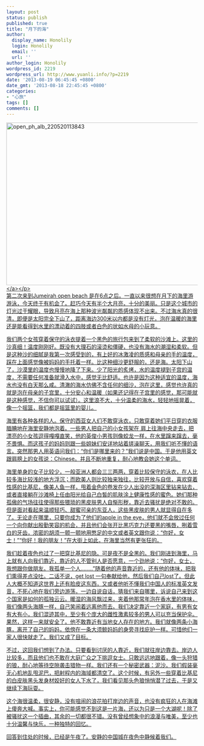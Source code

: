 ```yaml
---
layout: post
status: publish
published: true
title: "月下的海"
author:
  display_name: Honolily
  login: Honolily
  email: ''
  url: ''
author_login: Honolily
wordpress_id: 2219
wordpress_url: http://www.yuanli.info/?p=2219
date: '2013-08-19 06:45:45 +0800'
date_gmt: '2013-08-18 22:45:45 +0800'
categories:
- "心旅"
tags: []
comments: []
---
```

<p class="imglayout"><a href="http:&#47;&#47;www.yuanli.info&#47;archives&#47;2219.html&#47;open_ph_alb_220520113843" rel="attachment wp-att-2223"><img class="wp-image-2223" alt="open_ph_alb_220520113843" src="http:&#47;&#47;www.yuanli.info&#47;wp-content&#47;uploads&#47;2013&#47;08&#47;open_ph_alb_220520113843.jpg" width="573" height="427" &#47;><&#47;a><&#47;p><br />
第二次来到Jumeirah open beach 是在6点之后。一直以来很想在月下的海里游游泳，今天终于有机会了。赶巧今天有半个大月亮，十分的美丽。只是这个城市的灯光过于耀眼，导致月亮在海上那种波光粼粼的质感体现不出来。不过海水真的很清，即便是太阳完全下山了，距离海边300米以内都是没有灯光，泡在温暖的海里还是能看得到水里的漂动着的四肢或者白色的状如水母的小玩意。</p>
<p>我们两个女孩穿着保守的泳衣提着一个黑色的旅行包来到了柔软的沙滩上。这里的沙真细！温度刚刚好。既没有大理石的滚烫和僵硬，也没有海水的潮湿和柔软。但是这种沙的细腻是我第一次感受到的，有上好的冰激凌的质感和母亲的手的温度，踩在上面感觉像被妈妈的手托着一样。比这种细沙更舒服的，还是海。太阳下山了，沙漠里的温度也慢慢地降了下来。少了阳光的炙烤，水的温度褪到子宫的温度，不需要任何准备就滑入水中，感觉无比舒适。也许是因为这种适宜的温度，海水也没有白天那么咸。清澈的海水仿佛不含任何的细沙，泡在这里，感觉也许真的就是泡在母亲的子宫里，十分安心和温暖（如果还记得在子宫里的感觉，那可能就是这种感觉，不信你可以试试）。这里浪不大，十分温柔的海水，轻轻地摇晃着，像一个摇篮，我们都是摇篮里的婴儿。</p>
<p>海里有各种各样的人。保守的西亚女人们不敢穿泳衣，只敢穿着她们平日穿的衣服腼腆地在海里安静地泡着。一些男人把自己的小女孩架在 肩上往海中央走去，把漂亮的小女孩逗得嘎嘎直笑，他的英俊小男孩则像蛟龙一样，在水里蹿来蹿去，毫不畏惧。而这孩子的妈妈则跟一些姐妹们安详地站着搓澡聊天，用我们听不懂的语言。突然那男人用英语问我们：&ldquo;你们是哪里来的？&rdquo;我们说是中国。于是他用英文跟肩膀上的女孩说：Chinese。并且不断地重复，耐心地教会她这个单词。</p>
<p>海里单身的女子比较少，一般亚洲人都会三三两两，穿着比较保守的泳衣，在人比较多海比较浅的地方浮沉；而欧美人则比较独来独往，比较开放与自信，喜欢穿着性感的比基尼，像美人鱼一样，甩着金色的卷发在少人出没的深海区里钻来钻去，或者直接躺在沙滩椅上任由阳光给自己白皙的肌肤涂上健康性感的蜜色。她们那种孤傲的气场往往使得那些猥琐的黑皮肤男人自惭形秽，靠近去骚扰是绝对不敢的。但是面对看起来温顺轻巧、甜蜜可亲的东亚人，这些黑皮肤的男人就显得自在多了。无论走在哪里，只要你成为了他们的apple in the eye，他们就不会放过任何一个向你献出殷勤笑容的机会，并且他们会张开比黑巧克力还要黑的嘴唇，咧着雪白的牙齿，浓密的胡须一颤一颤地用憋足的中文或者英文跟你说：&ldquo;你好，女士！&rdquo;&ldquo;你好！我的朋友！&rdquo;在大街上如此，在海里当然有更张狂的。</p>
<p>我们趁着夜色也过了一把穿比基尼的隐。可是夜不是全黑的。我们刚进到海里，马上就有人向我们靠近，靠近的人不管别人是否愿意，一个劲地说：&ldquo;你好，女士，我想跟你做朋友。我孤单一个人........&rdquo;随着他的声音靠近的，还有他的体味，把我们熏得差点没吐。二话不说，get lost 一句奉献给他，然后我们自己lost了。但此人大概不知道这世界上还有脸皮这东西，又或者他听不懂我们中国人的标准英文发音，不死心地在我们旁边游荡，一边自说自话，猜我们来自哪里，诉说自己来到这个国家是如何的孤独云云。暖湿的海风飘过来，夹着他那常年泡在香水里的体味，我们像两头海豚一样，自己笑闹着远离他而去。我们决定靠近一个家庭，有男有女有大有小，我们混迹其中，至少有个庞大的雌性激素较多的男人可以充当保护伞。果然，这样一来就安全了。他不敢靠近有当地女人存在的地方。我们就像两条小海豚，离开了自己的妈妈，依傍在一条大须鲸妈妈的身旁寻找庇护一样。可惜他们一家人很快就走了。我们又成了目标。</p>
<p>不过，这回我们想到了办法。只要看到讨厌的人靠近，我们就往岸边靠去。岸边人比较多，而且他们也不敢在大庭广众之下挑逗女士。只敢远远地跟着，像一头狩猎的狼，耐心地等待空隙袭击猎物一样。我们还有一个秘密武器：泥沙。我们假装毫无心机地乱甩泥巴，把射程内的海域都清空了。这个时候，有另外一些穿着比基尼的白皮肤黑头发身材姣好的女人下水了，我们看见那头色狼悄悄潜了过去，于是又继续下海玩耍。</p>
<p>这个海很温柔，很安静，没有喧闹的浪花拍打岸边的声音，也没有疯狂的人在海滩上傻奔大喊。事实上，你可能感觉不到这是一片海，还以为只是一个大湖呢！除了被骚扰这一个插曲，其余的一切都很不错。没有曾经想象中的浪漫与唯美，至少也十分温馨与快乐，一种独特的回忆。</p>
<p>回答到住处的时候，已经是午夜了。安静的中国城在夜色中静候着我们。</p>
